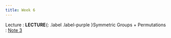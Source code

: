 ```yaml
---
title: Week 6
---
```


Lecture
: **LECTURE**{: .label .label-purple }Symmetric Groups + Permutations
  : [Note 3](https://readings.decal.rouxl.es/docs/readings/content/note-3/)